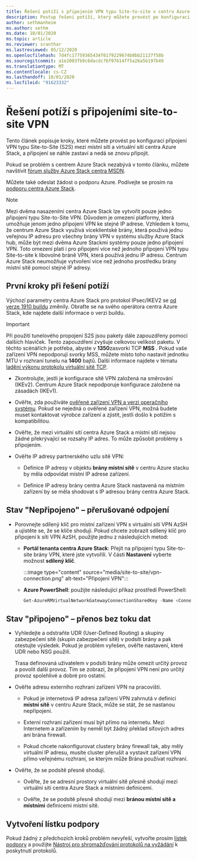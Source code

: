 ```yaml
---
title: Řešení potíží s připojením VPN typu Site-to-site v centru Azure Stack
description: Postup řešení potíží, který můžete provést po konfiguraci připojení VPN typu Site-to-site mezi místní sítí a virtuální sítí centra Azure Stack.
author: sethmanheim
ms.author: sethm
ms.date: 10/01/2020
ms.topic: article
ms.reviewer: sranthar
ms.lastreviewed: 05/12/2020
ms.openlocfilehash: 7d4fc17759365434f6179229674b0bb21137f58b
ms.sourcegitcommit: a1e2003fb9c6dacdc76f97614ff5a26a5b197b49
ms.translationtype: MT
ms.contentlocale: cs-CZ
ms.lasthandoff: 10/01/2020
ms.locfileid: "91623332"
---
```

# <a name="troubleshoot-site-to-site-vpn-connections"></a>Řešení potíží s připojeními site-to-site VPN

Tento článek popisuje kroky, které můžete provést po konfiguraci připojení VPN typu Site-to-Site (S2S) mezi místní sítí a virtuální sítí centra Azure Stack, a připojení se náhle zastaví a nedá se znovu připojit.

Pokud se problém s centrem Azure Stack nezabývá v tomto článku, můžete navštívit [fórum služby Azure Stack centra MSDN](https://social.msdn.microsoft.com/Forums/azure/home?forum=azurestack).

Můžete také odeslat žádost o podporu Azure. Podívejte se prosím na [podporu centra Azure Stack](../operator/azure-stack-manage-basics.md#where-to-get-support).

> [!NOTE]
> Mezi dvěma nasazeními centra Azure Stack lze vytvořit pouze jedno připojení typu Site-to-Site VPN. Důvodem je omezení platformy, která umožňuje jenom jedno připojení VPN ke stejné IP adrese. Vzhledem k tomu, že centrum Azure Stack využívá víceklientské brány, která používá jednu veřejnou IP adresu pro všechny brány VPN v systému služby Azure Stack hub, může být mezi dvěma Azure Stackmi systémy pouze jedno připojení VPN. Toto omezení platí i pro připojení více než jednoho připojení VPN typu Site-to-site k libovolné bráně VPN, která používá jednu IP adresu. Centrum Azure Stack neumožňuje vytvoření více než jednoho prostředku brány místní sítě pomocí stejné IP adresy.

## <a name="initial-troubleshooting-steps"></a>První kroky při řešení potíží

Výchozí parametry centra Azure Stack pro protokol IPsec/IKEV2 se [od verze 1910 buildu](../user/azure-stack-vpn-gateway-settings.md#ike-phase-1-main-mode-parameters) změnily. Obraťte se na svého operátora centra Azure Stack, kde najdete další informace o verzi buildu.

> [!IMPORTANT]
> Při použití tunelového propojení S2S jsou pakety dále zapouzdřeny pomocí dalších hlaviček. Tento zapouzdření zvyšuje celkovou velikost paketu. V těchto scénářích je potřeba, abyste v **1350**zasvorki TCP **MSS** . Pokud vaše zařízení VPN nepodporují svorky MSS, můžete místo toho nastavit jednotku MTU v rozhraní tunelu na **1400** bajtů. Další informace najdete v tématu [ladění výkonu protokolu virtuální sítě TCP](/azure/virtual-network/virtual-network-tcpip-performance-tuning).

- Zkontrolujte, jestli je konfigurace sítě VPN založená na směrování (IKEv2). Centrum Azure Stack nepodporuje konfigurace založené na zásadách (IKEv1).

- Ověřte, zda používáte [ověřené zařízení VPN a verzi operačního systému](/azure/vpn-gateway/vpn-gateway-about-vpn-devices#devicetable). Pokud se nejedná o ověřené zařízení VPN, možná budete muset kontaktovat výrobce zařízení a zjistit, jestli došlo k potížím s kompatibilitou.

- Ověřte, že mezi virtuální sítí centra Azure Stack a místní sítí nejsou žádné překrývající se rozsahy IP adres. To může způsobit problémy s připojením. 

- Ověřte IP adresy partnerského uzlu sítě VPN:

  - Definice IP adresy v objektu **brány místní sítě** v centru Azure stacku by měla odpovídat místní IP adrese zařízení.

  - Definice IP adresy brány centra Azure Stack nastavená na místním zařízení by se měla shodovat s IP adresou brány centra Azure Stack.

## <a name="status-not-connected---intermittent-disconnects"></a>Stav "Nepřipojeno" – přerušované odpojení

- Porovnejte sdílený klíč pro místní zařízení VPN s virtuální sítí VPN AzSH a ujistěte se, že se klíče shodují. Pokud chcete zobrazit sdílený klíč pro připojení k síti VPN AzSH, použijte jednu z následujících metod:

  - **Portál tenanta centra Azure Stack**: Přejít na připojení typu Site-to-site brány VPN, které jste vytvořili. V části **Nastavení** vyberte možnost **sdílený klíč**.

      :::image type="content" source="media/site-to-site/vpn-connection.png" alt-text="Připojení VPN":::

  - **Azure PowerShell**: použijte následující příkaz prostředí PowerShell:

      ```powershell
      Get-AzureRMVirtualNetworkGatewayConnectionSharedKey -Name <Connection name> -ResourceGroupName <Resource group>
      ```

## <a name="status-connected--traffic-not-flowing"></a>Stav "připojeno" – přenos bez toku dat

- Vyhledejte a odstraňte UDR (User-Defined Routing) a skupiny zabezpečení sítě (skupin zabezpečení sítě) v podsíti brány a pak otestujte výsledek. Pokud je problém vyřešen, ověřte nastavení, které UDR nebo NSG použili.

   Trasa definovaná uživatelem v podsíti brány může omezit určitý provoz a povolit další provoz. Tím se zobrazí, že připojení VPN není pro určitý provoz spolehlivé a dobré pro ostatní.

- Ověřte adresu externího rozhraní zařízení VPN na pracovišti. 

  - Pokud je internetová IP adresa zařízení VPN zahrnutá v definici **místní sítě** v centru Azure Stack, může se stát, že se nastanou nepřipojení.

  - Externí rozhraní zařízení musí být přímo na internetu. Mezi Internetem a zařízením by neměl být žádný překlad síťových adres ani brána firewall.

  - Pokud chcete nakonfigurovat clustery brány firewall tak, aby měly virtuální IP adresu, musíte cluster přerušit a vystavit zařízení VPN přímo veřejnému rozhraní, se kterým může Brána používat rozhraní.

- Ověřte, že se podsítě přesně shodují.

  - Ověřte, že se adresní prostory virtuální sítě přesně shodují mezi virtuální sítí centra Azure Stack a místními definicemi.

  - Ověřte, že se podsítě přesně shodují mezi **bránou místní sítě a místními** definicemi místní sítě.

## <a name="create-a-support-ticket"></a>Vytvoření lístku podpory

Pokud žádný z předchozích kroků problém nevyřeší, vytvořte prosím [lístek podpory](../operator/azure-stack-manage-basics.md#where-to-get-support) a použijte [Nástroj pro shromažďování protokolů na vyžádání](../operator/azure-stack-diagnostic-log-collection-overview.md) k poskytnutí protokolů.
